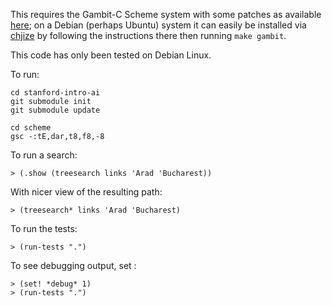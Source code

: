 This requires the Gambit-C Scheme system with some patches as
available [here](https://github.com/pflanze/gambc.git); on a Debian
(perhaps Ubuntu) system it can easily be installed via
[chjize](https://github.com/pflanze/chjize) by following the
instructions there then running `make gambit`.

This code has only been tested on Debian Linux.

To run:

    cd stanford-intro-ai
    git submodule init
    git submodule update

    cd scheme
    gsc -:tE,dar,t8,f8,-8

To run a search:

    > (.show (treesearch links 'Arad 'Bucharest))

With nicer view of the resulting path:

    > (treesearch* links 'Arad 'Bucharest)

To run the tests:

    > (run-tests ".")

To see debugging output, set :

    > (set! *debug* 1)
    > (run-tests ".")

